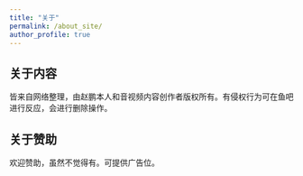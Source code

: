 ```yaml
---
title: "关于"
permalink: /about_site/
author_profile: true
---
```


## 关于内容

皆来自网络整理，由赵鹏本人和音视频内容创作者版权所有。有侵权行为可在鱼吧进行反应，会进行删除操作。

## 关于赞助

欢迎赞助，虽然不觉得有。可提供广告位。
